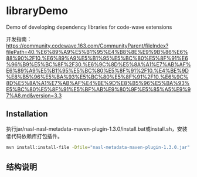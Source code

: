 # libraryDemo
Demo of developing dependency libraries for code-wave extensions

开发指南：
https://community.codewave.163.com/CommunityParent/fileIndex?filePath=40.%E6%89%A9%E5%B1%95%E4%B8%8E%E9%9B%86%E6%88%90%2F10.%E6%89%A9%E5%B1%95%E5%BC%80%E5%8F%91%E6%96%B9%E5%BC%8F%2F30.%E6%9C%8D%E5%8A%A1%E7%AB%AF%E6%89%A9%E5%B1%95%E5%BC%80%E5%8F%91%2F10.%E4%BE%9D%E8%B5%96%E5%BA%93%E5%BC%80%E5%8F%91%2F10.%E6%9C%8D%E5%8A%A1%E7%AB%AF%E4%BE%9D%E8%B5%96%E5%BA%93%E5%BC%80%E5%8F%91%E5%BF%AB%E9%80%9F%E5%85%A5%E9%97%A8.md&version=3.3

## Installation
执行jar/nasl-nasl-metadata-maven-plugin-1.3.0/install.bat或install.sh，安装低代码依赖库打包插件。
```bash
mvn install:install-file -Dfile="nasl-metadata-maven-plugin-1.3.0.jar" -DpomFile="pom.xml"
```
## 结构说明
